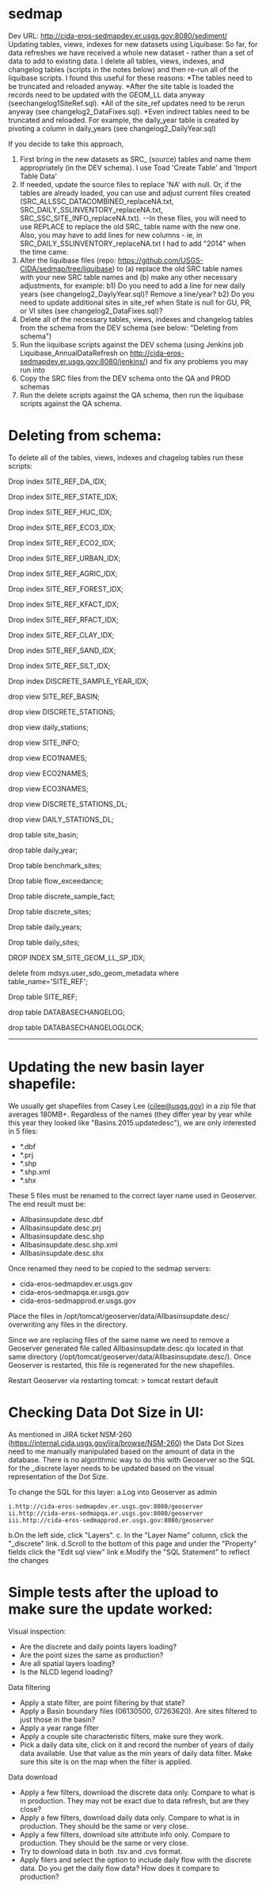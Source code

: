 sedmap
======


Dev URL:  http://cida-eros-sedmapdev.er.usgs.gov:8080/sediment/
Updating tables, views, indexes for new datasets using Liquibase:
So far, for data refreshes we have received a whole new dataset - rather than a set of data to add to existing data.  I delete all tables, views, indexes, and changelog tables (scripts in the notes below) and then re-run all of the liquibase scripts.  I found this useful for these reasons:
*The tables need to be truncated and reloaded anyway.
*After the site table is loaded the records need to be updated with the GEOM_LL data anyway (seechangelog1SiteRef.sql).
*All of the site_ref updates need to be rerun anyway (see changelog2_DataFixes.sql).
*Even indirect tables need to be truncated and reloaded.  For example, the daily_year table is created by pivoting a column in daily_years (see changelog2_DailyYear.sql)

If you decide to take this approach,
1) First bring in the new datasets as SRC_ (source) tables and name them appropriately (in the DEV schema). I use Toad 'Create Table' and 'Import Table Data'
2) If needed, update the source files to replace 'NA' with null.  Or, if the tables are already loaded, you can use and adjust current files created (SRC_ALLSSC_DATACOMBINED_replaceNA.txt, SRC_DAILY_SSLINVENTORY_replaceNA.txt, SRC_SSC_SITE_INFO_replaceNA.txt).  --In these files, you will need to use REPLACE to replace the old SRC_ table name with the new one.  Also, you may have to add lines for new columns - ie, in SRC_DAILY_SSLINVENTORY_replaceNA.txt I had to add "2014" when the time came.
3) Alter the liquibase files (repo: https://github.com/USGS-CIDA/sedmap/tree/liquibase) to
(a) replace the old SRC table names with your new SRC table names and
(b) make any other necessary adjustments, for example:
    b1) Do you need to add a line for new daily years (see changelog2_DaylyYear.sql)?  Remove a line/year?
    b2) Do you need to update additional sites in site_ref when State is null for GU, PR, or VI sites (see changelog2_DataFixes.sql)?
4) Delete all of the necessary tables, views, indexes and changelog tables from the schema from the DEV schema (see below: "Deleting from schema")
5) Run the liquibase scripts against the DEV schema (using Jenkins job Liquibase_AnnualDataRefresh on http://cida-eros-sedmapdev.er.usgs.gov:8080/jenkins/) and fix any problems you may run into
6) Copy the SRC files from the DEV schema onto the QA and PROD schemas
7) Run the delete scripts against the QA schema, then run the liquibase scripts against the QA schema.

Deleting from schema:
======
To delete all of the tables, views, indexes and chagelog tables run these scripts:

Drop index SITE_REF_DA_IDX;

Drop index SITE_REF_STATE_IDX;

Drop index SITE_REF_HUC_IDX;

Drop index SITE_REF_ECO3_IDX;

Drop index SITE_REF_ECO2_IDX;

Drop index SITE_REF_URBAN_IDX;

Drop index SITE_REF_AGRIC_IDX;

Drop index SITE_REF_FOREST_IDX;

Drop index SITE_REF_KFACT_IDX;

Drop index SITE_REF_RFACT_IDX;

Drop index SITE_REF_CLAY_IDX;

Drop index SITE_REF_SAND_IDX;

Drop index SITE_REF_SILT_IDX;

Drop index DISCRETE_SAMPLE_YEAR_IDX;

drop view SITE_REF_BASIN;

drop view DISCRETE_STATIONS;

drop view daily_stations;

drop view SITE_INFO;

drop view ECO1NAMES;

drop view ECO2NAMES;

drop view ECO3NAMES;

drop view DISCRETE_STATIONS_DL;

drop view DAILY_STATIONS_DL;

drop table site_basin;

drop table daily_year;

Drop table benchmark_sites;  

Drop table flow_exceedance;

Drop table discrete_sample_fact;

Drop table discrete_sites;

Drop table daily_years;  

Drop table daily_sites;

DROP INDEX SM_SITE_GEOM_LL_SP_IDX;

delete from mdsys.user_sdo_geom_metadata where table_name='SITE_REF';

Drop table SITE_REF;

drop table DATABASECHANGELOG;

drop table DATABASECHANGELOGLOCK;

---------------------------------------------------------------------------------------

Updating the new basin layer shapefile:
======
We usually get shapefiles from Casey Lee (cjlee@usgs.gov) in a zip file that averages 180MB+.  Regardless of the names (they differ year by year while this year they looked like "Basins.2015.updatedesc"), we are only interested in 5 files:
 - *.dbf
 - *.prj
 - *.shp
 - *.shp.xml
 - *.shx

These 5 files must be renamed to the correct layer name used in Geoserver.  The end result must be:

 - Allbasinsupdate.desc.dbf
 - Allbasinsupdate.desc.prj
 - Allbasinsupdate.desc.shp
 - Allbasinsupdate.desc.shp.xml
 - Allbasinsupdate.desc.shx

Once renamed they need to be copied to the sedmap servers:

 - cida-eros-sedmapdev.er.usgs.gov
 - cida-eros-sedmapqa.er.usgs.gov
 - cida-eros-sedmapprod.er.usgs.gov
 
Place the files in /opt/tomcat/geoserver/data/Allbasinsupdate.desc/ overwriting any files in the directory.

Since we are replacing files of the same name we need to remove a Geoserver generated file called Allbasinsupdate.desc.qix located in that same directory (/opt/tomcat/geoserver/data/Allbasinsupdate.desc/).  Once Geoserver is restarted, this file is regenerated for the new shapefiles.

Restart Geoserver via restarting tomcat:
    > tomcat restart default

Checking Data Dot Size in UI:
======
As mentioned in JIRA ticket NSM-260 (https://internal.cida.usgs.gov/jira/browse/NSM-260) the Data Dot Sizes need to me manually manipulated based on the amount of data in the database.  There is no algorithmic way to do this with Geoserver so the SQL for the _discrete layer needs to be updated based on the visual representation of the Dot Size.

To change the SQL for this layer:
   a.Log into Geoserver as admin

    i.http://cida-eros-sedmapdev.er.usgs.gov:8080/geoserver
    ii.http://cida-eros-sedmapqa.er.usgs.gov:8080/geoserver
    iii.http://cida-eros-sedmapprod.er.usgs.gov:8080/geoserver

  b.On the left side, click "Layers".
  c. In the "Layer Name" column, click the "_discrete" link.
  d.Scroll to the bottom of this page and under the "Property" fields click the "Edit sql view" link
  e.Modify the "SQL Statement" to reflect the changes
 
Simple tests after the upload to make sure the update worked:
======
Visual inspection:
 - Are the discrete and daily points layers loading?
 - Are the point sizes the same as production?
 - Are all spatial layers loading?
 - Is the NLCD legend loading?

Data filtering

 - Apply a state filter, are point filtering by that state?
 - Apply a Basin boundary files (06130500, 07263620). Are sites filtered to just those in the basin?
 - Apply a year range filter
 - Apply a couple site characteristic filters, make sure they work.
 - Pick a daily data site, click on it and record the number of years of daily data available. Use that value as the min years of daily data filter. Make sure this site is on the map when the filter is applied. 
 
Data download

 - Apply a few filters, download the discrete data only. Compare to what is in production. They may not be exact due to data refresh, but are they close?
 - Apply a few filters, download daily data only. Compare to what is in production. They should be the same or very close.
 - Apply a few filters, download site attribute info only. Compare to production. They should be the same or very close. 
 - Try to download data in both .tsv and .cvs format.
 - Apply filers and select the option to include daily flow with the discrete data. Do you get the daily flow data? How does it compare to production?

